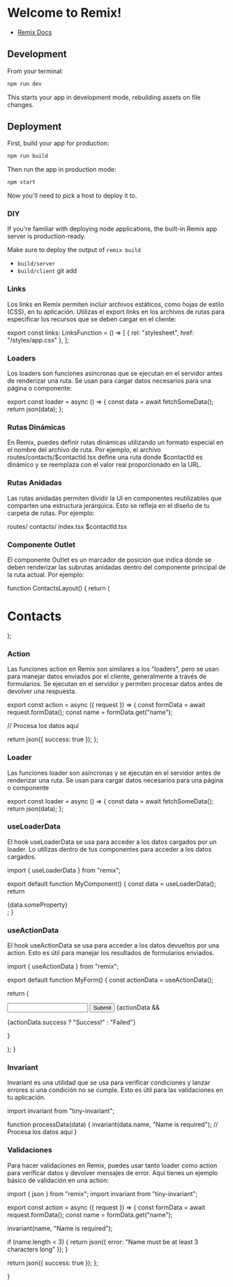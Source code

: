 # Welcome to Remix!

- [Remix Docs](https://remix.run/docs)

## Development

From your terminal:

```sh
npm run dev
```

This starts your app in development mode, rebuilding assets on file changes.

## Deployment

First, build your app for production:

```sh
npm run build
```

Then run the app in production mode:

```sh
npm start
```

Now you'll need to pick a host to deploy it to.

### DIY

If you're familiar with deploying node applications, the built-in Remix app server is production-ready.

Make sure to deploy the output of `remix build`

- `build/server`
- `build/client`
git add


###  Links
Los links en Remix permiten incluir archivos estáticos, como hojas de estilo (CSS), en tu aplicación. Utilizas el export links en los archivos de rutas para especificar los recursos que se deben cargar en el cliente:

export const links: LinksFunction = () => [
  { rel: "stylesheet", href: "/styles/app.css" },
];

### Loaders
Los loaders son funciones asíncronas que se ejecutan en el servidor antes de renderizar una ruta. Se usan para cargar datos necesarios para una página o componente:

export const loader = async () => {
  const data = await fetchSomeData();
  return json(data);
};


### Rutas Dinámicas
En Remix, puedes definir rutas dinámicas utilizando un formato especial en el nombre del archivo de ruta. Por ejemplo, el archivo routes/contacts/$contactId.tsx define una ruta donde $contactId es dinámico y se reemplaza con el valor real proporcionado en la URL.

### Rutas Anidadas
Las rutas anidadas permiten dividir la UI en componentes reutilizables que comparten una estructura jerárquica. Esto se refleja en el diseño de tu carpeta de rutas. Por ejemplo:

routes/
  contacts/
    index.tsx
    $contactId.tsx


###  Componente Outlet
El componente Outlet es un marcador de posición que indica dónde se deben renderizar las subrutas anidadas dentro del componente principal de la ruta actual. Por ejemplo:

function ContactsLayout() {
  return (
    <div>
      <h1>Contacts</h1>
      <Outlet />
    </div>
  );

   ### Action
Las funciones action en Remix son similares a los "loaders", pero se usan para manejar datos enviados por el cliente, generalmente a través de formularios. Se ejecutan en el servidor y permiten procesar datos antes de devolver una respuesta.

export const action = async ({ request }) => {
  const formData = await request.formData();
  const name = formData.get("name");

  // Procesa los datos aquí

  return json({ success: true });
};

### Loader
Las funciones loader son asíncronas y se ejecutan en el servidor antes de renderizar una ruta. Se usan para cargar datos necesarios para una página o componente

export const loader = async () => {
  const data = await fetchSomeData();
  return json(data);
};


### useLoaderData
El hook useLoaderData se usa para acceder a los datos cargados por un loader. Lo utilizas dentro de tus componentes para acceder a los datos cargados.


import { useLoaderData } from "remix";

export default function MyComponent() {
  const data = useLoaderData();
  return <div>{data.someProperty}</div>;
}

### useActionData
El hook useActionData se usa para acceder a los datos devueltos por una action. Esto es útil para manejar los resultados de formularios enviados.


import { useActionData } from "remix";

export default function MyForm() {
  const actionData = useActionData();

  return (
    <form method="post">
      <input type="text" name="name" />
      <button type="submit">Submit</button>
      {actionData && <p>{actionData.success ? "Success!" : "Failed"}</p>}
    </form>
  );
}


### Invariant
Invariant es una utilidad que se usa para verificar condiciones y lanzar errores si una condición no se cumple. Esto es útil para las validaciones en tu aplicación.


import invariant from "tiny-invariant";

function processData(data) {
  invariant(data.name, "Name is required");
  // Procesa los datos aquí
}


### Validaciones
Para hacer validaciones en Remix, puedes usar tanto loader como action para verificar datos y devolver mensajes de error. Aquí tienes un ejemplo básico de validación en una action:

import { json } from "remix";
import invariant from "tiny-invariant";

export const action = async ({ request }) => {
  const formData = await request.formData();
  const name = formData.get("name");

  invariant(name, "Name is required");

  if (name.length < 3) {
    return json({ error: "Name must be at least 3 characters long" });
  }

  return json({ success: true });
};

}
